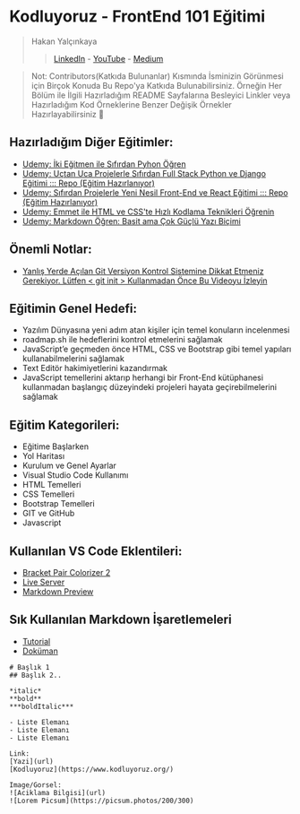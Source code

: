 # Kodluyoruz - FrontEnd 101 Eğitimi
> Hakan Yalçınkaya 
> > [LinkedIn](https://www.linkedin.com/in/hakanyalcinkaya/) - [YouTube](https://www.youtube.com/hakanyalcinkaya?sub_confirmation=1) - [Medium](https://medium.com/@hakanyalcinkaya)

> Not: Contributors(Katkıda Bulunanlar) Kısmında İsminizin Görünmesi için Birçok Konuda Bu Repo'ya Katkıda Bulunabilirsiniz. Örneğin Her Bölüm ile İlgili Hazırladığım README Sayfalarına Besleyici Linkler veya Hazırladığım Kod Örneklerine Benzer Değişik Örnekler Hazırlayabilirsiniz 🤗

## Hazırladığım Diğer Eğitimler:
- [Udemy: İki Eğitmen ile Sıfırdan Pyhon Öğren](http://lnk.ktlzr.co/upy2)
- [Udemy: Uçtan Uca Projelerle Sıfırdan Full Stack Python ve Django Eğitimi ::: Repo (Eğitim Hazırlanıyor)](https://github.com/hakanyalcinkaya/Uctan-Uca-Projelerle-Sifirdan-Full-Stack-Python-ve-Django-Egitimi)
- [Udemy: Sıfırdan Projelerle Yeni Nesil Front-End ve React Eğitimi ::: Repo (Eğitim Hazırlanıyor)](https://github.com/hakanyalcinkaya/Sifirdan-Projelerle-Yeni-Nesil-Front-End-ve-React-Egitimi)
- [Udemy: Emmet ile HTML ve CSS'te Hızlı Kodlama Teknikleri Öğrenin](https://www.udemy.com/course/emmet-ile-html-ve-css-te-hzl-kodlama-teknikleri-ogrenin/)
- [Udemy: Markdown Öğren: Basit ama Çok Güçlü Yazı Biçimi](https://www.udemy.com/course/markdown-ogren-basit-ama-cok-guclu-yaz-bicimi-ile-tanis/)

## Önemli Notlar:
- [Yanlış Yerde Açılan Git Versiyon Kontrol Sistemine Dikkat Etmeniz Gerekiyor. Lütfen < git init > Kullanmadan Önce Bu Videoyu İzleyin](https://www.youtube.com/watch?v=5o8Q2uiqFTw&t=2s)

## Eğitimin Genel Hedefi:
* Yazılım Dünyasına yeni adım atan kişiler için temel konuların incelenmesi
* roadmap.sh ile hedeflerini kontrol etmelerini sağlamak
* JavaScript’e geçmeden önce HTML, CSS ve Bootstrap gibi temel yapıları kullanabilmelerini sağlamak
* Text Editör hakimiyetlerini kazandırmak
* JavaScript temellerini aktarıp herhangi bir Front-End kütüphanesi kullanmadan başlangıç düzeyindeki projeleri hayata geçirebilmelerini sağlamak

## Eğitim Kategorileri:
- Eğitime Başlarken
- Yol Haritası
- Kurulum ve Genel Ayarlar
- Visual Studio Code Kullanımı
- HTML Temelleri
- CSS Temelleri
- Bootstrap Temelleri
- GIT ve GitHub
- Javascript

## Kullanılan VS Code Eklentileri:
- [Bracket Pair Colorizer 2](https://marketplace.visualstudio.com/items?itemName=CoenraadS.bracket-pair-colorizer-2)
- [Live Server](https://marketplace.visualstudio.com/items?itemName=ritwickdey.LiveServer)
- [Markdown Preview](https://marketplace.visualstudio.com/items?itemName=shd101wyy.markdown-preview-enhanced)

## Sık Kullanılan Markdown İşaretlemeleri
- [Tutorial](https://commonmark.org/help/tutorial/index.html)
- [Doküman](https://commonmark.org/help/)
```
# Başlık 1
## Başlık 2.. 

*italic* 
**bold**
***boldItalic***

- Liste Elemanı
- Liste Elemanı
- Liste Elemanı

Link:
[Yazi](url)
[Kodluyoruz](https://www.kodluyoruz.org/)

Image/Gorsel:
![Aciklama Bilgisi](url)
![Lorem Picsum](https://picsum.photos/200/300)

```
